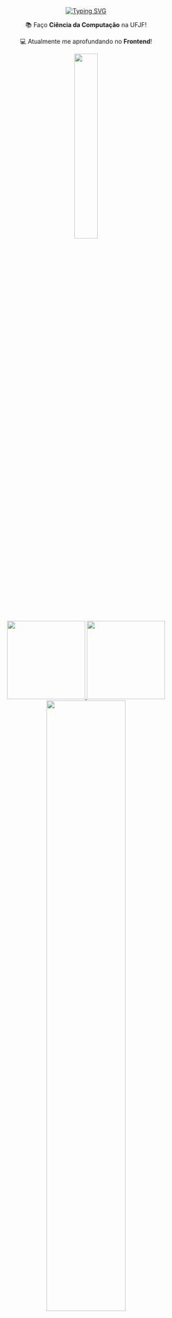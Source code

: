 
<!--titulo animado-->
<div align = "center">
  <a href="https://git.io/typing-svg"><img src="https://readme-typing-svg.herokuapp.com?font=Fira+Code&weight=900&size=34&pause=1000&color=29A083&center=true&vCenter=true&random=false&repeat=false&width=436&lines=Oi+%3A)+Meu+nome+%C3%A9+Pedro!" alt="Typing SVG" /></a>
</div>



<!--descrição-->
<div align= "center">
   <p>📚 Faço <b>Ciência da Computação</b> na UFJF!</p>
   <p>💻 Atualmente me aprofundando no <b>Frontend</b>!</p>
</div>



<!--linha-->
<div align= "center">
  <img width=33% src= "https://capsule-render.vercel.app/api?type=soft&height=3&color=29A083"/>
</div>
<br>



<!--github stats-->
<div align ="center">
  <a href="https://github.com/Zplinio18">
  <img height="180em" src="https://github-readme-stats.vercel.app/api?username=Zplinio18&show_icons=true&theme=gotham&count_private=true"/>
  <img height="180em" src="https://github-readme-stats.vercel.app/api/top-langs/?username=Zplinio18&layout=compact&langs_count=7&theme=gotham"/>
</div>



<!--linha-->
<div align= "center">
  <img width=60% src= "https://capsule-render.vercel.app/api?type=soft&height=1&color=29A083"/>
</div>
<br>



<!--GIF-->
<div align= "center">
  <img width=50% src= "https://github.com/Zplinio18/Zplinio18/assets/113717240/d8f7ac01-5ff0-436c-9e9b-58ec636f5d87"/>
</div>



<!--linha-->
<div align= "center">
  <img width=60% src= "https://capsule-render.vercel.app/api?type=soft&height=1&color=29A083"/>
</div>
<br>



<!--Linguagens-->
<div style="display:inline_block" align="center">
  <img width=4% src="https://cdn.jsdelivr.net/gh/devicons/devicon@latest/icons/cplusplus/cplusplus-plain.svg" />
  <img width=4% src="https://cdn.jsdelivr.net/gh/devicons/devicon@latest/icons/java/java-original.svg" />
  <img width=4% src="https://cdn.jsdelivr.net/gh/devicons/devicon@latest/icons/unity/unity-original.svg" />
  <img width=4% src="https://cdn.jsdelivr.net/gh/devicons/devicon@latest/icons/html5/html5-plain.svg" />
  <img width=4% src="https://cdn.jsdelivr.net/gh/devicons/devicon@latest/icons/css3/css3-plain.svg" />
  <img width=4% src="https://cdn.jsdelivr.net/gh/devicons/devicon@latest/icons/javascript/javascript-plain.svg" />
</div>

